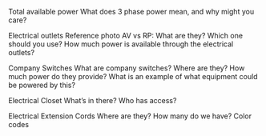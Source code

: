 Total available power
What does 3 phase power mean, and why might you care?

Electrical outlets
Reference photo
AV vs RP: What are they? Which one should you use?
How much power is available through the electrical outlets?

Company Switches
What are company switches?
Where are they?
How much power do they provide?
What is an example of what equipment could be powered by this?

Electrical Closet
What’s in there?
Who has access?

Electrical Extension Cords
Where are they?
How many do we have?
Color codes
